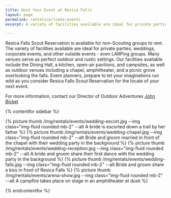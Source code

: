 ```yaml
---
title: Host Your Event at Resica Falls
layout: page
permalink: rentals/private-events
excerpt: A variety of facilities available are ideal for private parties, weddings, corporate events, and other outside events.

---
```


Resica Falls Scout Reservation is available for non-Scouting groups to rent. The variety of facilities available are ideal for private parties, weddings, corporate events, and other outside events - even LARPing groups. Many venues serve as perfect outdoor and rustic settings. Our facilities available include the Dining Hall, a kitchen, open-air pavilions, and campsites, as well as outdoor venues including a chapel, amphitheater, and a picnic grove overlooking the falls. Event planners, prepare to let your imaginations run wild as you consider Resica Falls Scout Reservation for the locale of your next event.

For more information, contact our Director of Outdoor Adventures [John Bickel](/contact?recipient=john.bickel@scouting.org).

{% contentfor sidebar %}

{% picture thumb /img/rentals/events/wedding-escort.jpg --img class="img-fluid rounded mb-2" --alt A bride is escorted down a trail by her father %}
{% picture thumb /img/rentals/events/wedding-chapel.jpg --img class="img-fluid rounded mb-2" --alt Bride and groom married in front of the chapel with their wedding party in the background %}
{% picture thumb /img/rentals/events/wedding-reception.jpg --img class="img-fluid rounded mb-2" --alt A bride and groom share their first dance with the wedding party in the background %}
{% picture thumb /img/rentals/events/wedding-falls.jpg --img class="img-fluid rounded mb-2" --alt Bride and groom share a kiss in front of Resica Falls %}
{% picture thumb /img/rentals/events/arena-show.jpg --img class="img-fluid rounded mb-2" --alt A campfire takes place on stage in an amphitheater at dusk %}

{% endcontentfor %}

